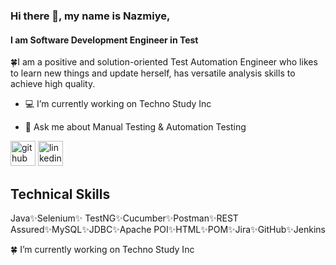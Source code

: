 ### Hi there 👋, my name is Nazmiye,
#### I am Software Development Engineer in Test

🍀I am a positive and solution-oriented Test Automation Engineer who likes to learn new things and update herself, has versatile analysis skills to achieve high quality.

- 💻 I’m currently working on  Techno Study Inc 

- 💬 Ask me about Manual Testing & Automation Testing 

[<img src='https://cdn.jsdelivr.net/npm/simple-icons@3.0.1/icons/github.svg' alt='github' height='40'>](https://github.com/https://github.com/nazmiyeakdogan)  [<img src='https://cdn.jsdelivr.net/npm/simple-icons@3.0.1/icons/linkedin.svg' alt='linkedin' height='40'>](https://www.linkedin.com/in/linkedin.com/in/nazmiye-akdogan/)  


## Technical Skills

Java✨Selenium✨ TestNG✨Cucumber✨Postman✨REST Assured✨MySQL✨JDBC✨Apache POI✨HTML✨POM✨Jira✨GitHub✨Jenkins

🍀 I’m currently working on  Techno Study Inc 











